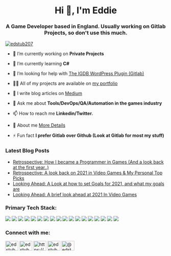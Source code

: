 <h1 align="center">Hi 👋, I'm Eddie</h1>
<h3 align="center">A Game Developer based in England. Usually working on Gitlab Projects, so don't use this much.</h3>

<p align="left"> <a href="https://twitter.com/edstub207" target="blank"><img src="https://img.shields.io/twitter/follow/edstub207?logo=twitter&style=for-the-badge" alt="edstub207" /></a> </p>

- 🔭 I’m currently working on **Private Projects**

- 🌱 I’m currently learning **C#**

- 🤝 I’m looking for help with [The IGDB WordPress Plugin (Gitlab)](https://gitlab.com/edstub207/IGDB-Modern)

- 👨‍💻 All of my projects are available on [my portfolio](http://edstub.co.uk/)

- 📝 I write blog articles on [Medium](https://edstub207.medium.com/)

- 💬 Ask me about **Tools/DevOps/QA/Automation in the games industry**

- 📫 How to reach me **Linkedin/Twitter.**

- 📄 About me [More Details](http://edstub.co.uk/about.html)

- ⚡ Fun fact **I prefer Gitlab over Github (Look at Gitlab for most my stuff)**

### Latest Blog Posts
<!-- BLOG-POST-LIST:START -->
- [Retrospective: How I became a Programmer in Games &lpar;And a look back at the first year..&rpar;](https://medium.com/edstub207/retrospective-how-i-became-a-programmer-in-games-and-a-look-back-at-the-first-year-b4333693d324?source=rss-bd08f63309c9------2)
- [Retrospective: A look back on 2021 in Video Games &amp; My Personal Top Picks](https://medium.com/edstub207/retrospective-a-look-back-on-2021-in-video-games-my-personal-top-picks-a727f1147ae?source=rss-bd08f63309c9------2)
- [Looking Ahead: A Look at how to set Goals for 2021, and what my goals are](https://medium.com/edstub207/looking-ahead-a-look-at-how-to-set-goals-for-2021-and-what-my-goals-are-fff828fd1151?source=rss-bd08f63309c9------2)
- [Looking Ahead: A brief look ahead at 2021 In Video Games](https://medium.com/edstub207/looking-ahead-a-brief-look-ahead-at-2021-in-video-games-f538accc1180?source=rss-bd08f63309c9------2)
<!-- BLOG-POST-LIST:END -->

<h3 align="left">Primary Tech Stack:</h3>
                <!--Badges examples https://github.com/Ileriayo/markdown-badges & https://simpleicons.org/ -->
                <a href="https://www.nvidia.com/en-gb/"> <img src="https://img.shields.io/badge/Custom%20PC-Nvidia%20%26%20Intel-blue?logo=nvidia&logoColor=white"></a>
                <a href="https://www.oneplus.com/uk/9-pro"><img src="https://img.shields.io/badge/Phone-OnePlus%209%20Pro%20-%230078D7?logo=oneplus&logoColor=white"></a>
                <a href="https://www.microsoft.com/windows"><img src="https://img.shields.io/badge/Desktop%20OS-Windows%2010-%230078D7?logo=windows&logoColor=white"></a>
                <a href="https://www.oneplus.com/oxygenos"><img src="https://img.shields.io/badge/Mobile%20OS-OxygenOS%20(Android)-%230078D7?logo=android&logoColor=white"></a>
                <a href="https://www.microsoft.com/edge"><img src="https://img.shields.io/badge/Browser-Microsoft%20Edge-%230078D7?logo=microsoft-edge&logoColor=white"></a>
                <a href="https://visualstudio.microsoft.com/vs"><img src="https://img.shields.io/badge/IDE-Visual%20Studio%20Code%20-%230078D7?logo=visual-studio&logoColor=white"></a>
                <a href="https://www.ubuntu.com/"><img src="https://img.shields.io/badge/WSL%20distro-Ubuntu-%230078D7?logo=ubuntu&logoColor=white"></a>
                <a href="https://gitlab.com/"><img src="https://img.shields.io/badge/VCM-Gitlab-%230078D7?logo=Gitlab&logoColor=white"></a>
                <a href="https://getbootstrap.com/"><img src="https://img.shields.io/badge/Frontend%20framework-Bootstrap-%230078D7?logo=bootstrap&logoColor=white"></a>
                <a href="https://docs.microsoft.com/en-us/cpp/?view=msvc-160"><img src="https://img.shields.io/badge/Game%20Dev%20Language-C++-%230078D7?logo=c%2B%2B&logoColor=white"></a>
                <a href="https://azure.microsoft.com/"><img src="https://img.shields.io/badge/Cloud%20platform-Microsoft%20Azure-%230078D7?logo=microsoft-azure&logoColor=white"></a>
                <a href="https://dotnet.microsoft.com/apps/aspnet"><img src="https://img.shields.io/badge/Backend%20framework-Asp.net-%230078D7?logo=dotnet&logoColor=white"></a>
                <a href="https://docs.microsoft.com/en-us/dotnet/csharp/"><img src="https://img.shields.io/badge/Currently%20Learning-C%23-%230078D7?logo=C#&logoColor=white"></a>
                <a href="https://docs.microsoft.com/en-us/powershell/scripting/overview?view=powershell-7"><img src="https://img.shields.io/badge/Shell%20-Powershell-%230078D7?logo=PowerShell&logoColor=white"></a>
                <a href="https://www.jenkins.io/"><img src="https://img.shields.io/badge/Build%20Pipeline-Jenkins-%230078D7?logo=Jenkins&logoColor=white"></a>
                <a href="https://www.postman.com/"><img src="https://img.shields.io/badge/API%20Coverage-Postman-%230078D7?logo=Postman&logoColor=white"></a>
                <a href="https://www.docker.com/"><img src="https://img.shields.io/badge/Config%20Management-Docker-%230078D7?logo=Docker&logoColor=white"></a>
                <a href="https://www.unrealengine.com/en-US/"><img src="https://img.shields.io/badge/Public%20Game%20Engine-UE4-%230078D7?logo=unreal%20engine&logoColor=white"></a>

<h3 align="left">Connect with me:</h3>
<p align="left">
<a href="https://twitter.com/edstub207" target="blank"><img align="center" src="https://cdn.jsdelivr.net/npm/simple-icons@3.0.1/icons/twitter.svg" alt="edstub207" height="30" width="40" /></a>
<a href="https://linkedin.com/in/edstub" target="blank"><img align="center" src="https://cdn.jsdelivr.net/npm/simple-icons@3.0.1/icons/linkedin.svg" alt="edstub" height="30" width="40" /></a>
<a href="https://stackoverflow.com/users/6488234/eddie-stubbington?tab=profile" target="blank"><img align="center" src="https://cdn.jsdelivr.net/npm/simple-icons@3.0.1/icons/stackoverflow.svg" alt="https://stackoverflow.com/users/6488234/eddie-stubbington?tab=profile" height="30" width="40" /></a>
<a href="https://instagram.com/edstub207" target="blank"><img align="center" src="https://cdn.jsdelivr.net/npm/simple-icons@3.0.1/icons/instagram.svg" alt="edstub207" height="30" width="40" /></a>
<a href="https://medium.com/@edstub207" target="blank"><img align="center" src="https://cdn.jsdelivr.net/npm/simple-icons@3.0.1/icons/medium.svg" alt="@edstub207" height="30" width="40" /></a>
</p>
